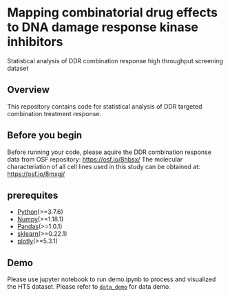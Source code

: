 # Mapping combinatorial drug effects to DNA damage response kinase inhibitors

Statistical analysis of DDR combination response high throughput screening dataset

## Overview

This repository contains code for statistical analysis of DDR targeted combination treatment response.

## Before you begin

Before running your code, please aquire the DDR combination response data from OSF repository: https://osf.io/8hbsx/
The molecular characteriation of all cell lines used in this study can be obtained at: https://osf.io/8mxgj/

## prerequites

* [Python](https://www.python.org/downloads/)(>=3.7.6)
* [Numpy](https://numpy.org/install/)(>=1.18.1)
* [Pandas](https://pypi.org/project/pandas/)(>=1.0.1)
* [sklearn](https://scikit-learn.org/stable/install.html)(>=0.22.1)
* [plotly](https://plotly.com/python/getting-started/#installation)(>=5.3.1)

## Demo

Please use jupyter notebook to run demo.ipynb to process and visualized the HTS dataset. Please refer to [`data_demo`]() for data demo. 



